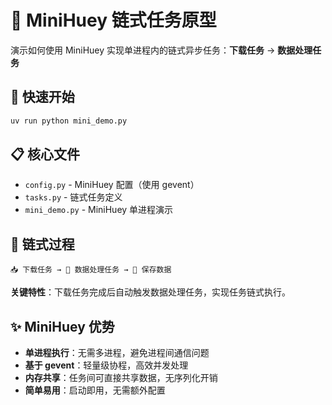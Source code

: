 # 🔗 MiniHuey 链式任务原型

演示如何使用 MiniHuey 实现单进程内的链式异步任务：**下载任务** → **数据处理任务**

## 🚀 快速开始

```bash
uv run python mini_demo.py
```

## 📋 核心文件

- `config.py` - MiniHuey 配置（使用 gevent）
- `tasks.py` - 链式任务定义
- `mini_demo.py` - MiniHuey 单进程演示

## 🔗 链式过程

```
📥 下载任务 → 🔄 数据处理任务 → 💾 保存数据
```

**关键特性**：下载任务完成后自动触发数据处理任务，实现任务链式执行。

## ✨ MiniHuey 优势

- **单进程执行**：无需多进程，避免进程间通信问题
- **基于 gevent**：轻量级协程，高效并发处理
- **内存共享**：任务间可直接共享数据，无序列化开销
- **简单易用**：启动即用，无需额外配置